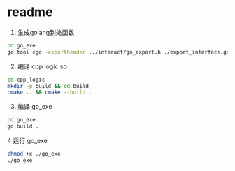 # readme

1. 生成golang到处函数
```sh
cd go_exe
go tool cgo -exportheader ../interact/go_export.h ./export_interface.go 
```

2. 编译 cpp logic so

```sh
cd cpp_logic 
mkdir -p build && cd build 
cmake .. && cmake --build .

```

3. 编译 go_exe

```sh
cd go_exe
go build . 
```

4 运行 go_exe

```sh
chmod +x ./go_exe
./go_exe
```